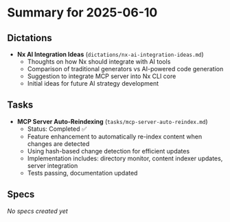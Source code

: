 # Summary for 2025-06-10

## Dictations

- **Nx AI Integration Ideas** (`dictations/nx-ai-integration-ideas.md`)
  - Thoughts on how Nx should integrate with AI tools
  - Comparison of traditional generators vs AI-powered code generation
  - Suggestion to integrate MCP server into Nx CLI core
  - Initial ideas for future AI strategy development

## Tasks

- **MCP Server Auto-Reindexing** (`tasks/mcp-server-auto-reindex.md`)
  - Status: Completed ✅
  - Feature enhancement to automatically re-index content when changes are detected
  - Using hash-based change detection for efficient updates
  - Implementation includes: directory monitor, content indexer updates, server integration
  - Tests passing, documentation updated

## Specs

*No specs created yet*